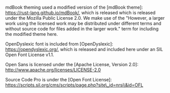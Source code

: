 mdBook theming used a modified version of the \[mdBook theme]: https://rust-lang.github.io/mdBook/, which is released which is released under the Mozilla Public License 2.0. We make use of the "However, a larger work using the licensed work may be distributed under different terms and without source code for files added in the larger work." term for including the modified theme here. 



OpenDyslexic font is included from \[OpenDyslexic]: https://opendyslexic.org/, which is released and included here under an SIL Open Font License v1.1.



Open Sans is licensed under the \[Apache License, Version 2.0]: http://www.apache.org/licenses/LICENSE-2.0



Source Code Pro is under the \[Open Font License]: https://scripts.sil.org/cms/scripts/page.php?site\_id=nrsi\&id=OFL 

